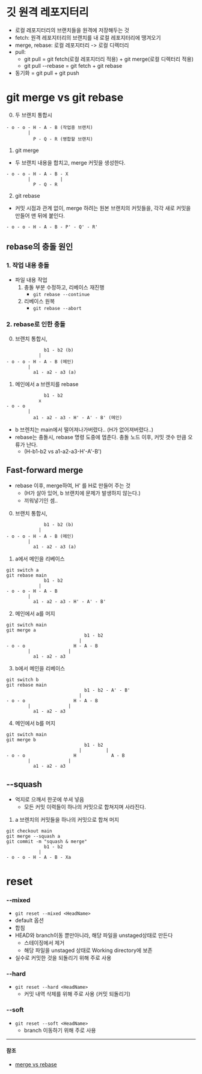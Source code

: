 # 깃 원격 레포지터리
- 로컬 레포지터리의 브랜치들을 원격에 저장해두는 것
- fetch: 원격 레포지터리의 브랜치를 내 로컬 레포지터리에 땡겨오기
- merge, rebase: 로컬 레포지터리 -> 로컬 디렉터리
- pull: 
    - git pull = git fetch(로컬 레포지터리 적용) + git merge(로컬 디렉터리 적용)
    - git pull --rebase = git fetch + git rebase
- 동기화 = git pull + git push


# git merge vs git rebase
0. 두 브랜치 통합시
```
- o - o - H - A - B (작업중 브랜치)
        |
          P - Q - R (병합할 브랜치)
```

1. git merge
- 두 브랜치 내용을 합치고, merge 커밋을 생성한다.
```
- o - o - H - A - B - X
        |           |
          P - Q - R 
```

2. git rebase
- 커밋 시점과 관계 없이, merge 하려는 원본 브랜치의 커밋들을, 각각 새로 커밋을 만들어 맨 뒤에 붙인다.
```
- o - o - H - A - B - P' - Q' - R'
```

## rebase의 충돌 원인
### 1. 작업 내용 충돌
- 파일 내용 작업
    1. 충돌 부분 수정하고, 리베이스 재진행
        - `git rebase --continue`
    2. 리베이스 원복
        - `git rebase --abort`

### 2. rebase로 인한 충돌
0. 브랜치 통합시,
```
              b1 - b2 (b)
            | 
- o - o - H - A - B (메인)
        |
          a1 - a2 - a3 (a)
```

1. 메인에서 a 브렌치를 rebase
```
              b1 - b2 
            x 
- o - o 
        |
          a1 - a2 - a3 - H' - A' - B' (메인)
```
- b 브렌치는 main에서 떨어져나가버렸다.. (H가 없어져버렸다..)
- rebase는 충돌시, rebase 명령 도중에 멈춘다. 충돌 노드 이후, 커밋 갯수 만큼 오류가 난다.
    - (H-b1-b2 vs a1-a2-a3-H'-A'-B')

## Fast-forward merge
- rebase 이후, merge하여, H' 를 H로 만들어 주는 것
    - (H가 살아 있어, b 브랜치에 문제가 발생하지 않는다.)
    - 끼워넣기인 셈..
0. 브랜치 통합시,
```
              b1 - b2 (b)
            | 
- o - o - H - A - B (메인)
        |
          a1 - a2 - a3 (a)
```
1. a에서 메인을 리베이스
```
git switch a
git rebase main
              b1 - b2 
            | 
- o - o - H - A - B
        |
          a1 - a2 - a3 - H' - A' - B' 

```
2. 메인에서 a를 머지
```
git switch main
git merge a
                             b1 - b2 
                           | 
- o - o                  H - A - B
        |              |
          a1 - a2 - a3
```
3. b에서 메인을 리베이스
```
git switch b
git rebase main
                             b1 - b2 - A' - B' 
                           | 
- o - o                  H - A - B
        |              |
          a1 - a2 - a3
```
4. 메인에서 b를 머지
```
git switch main
git merge b
                             b1 - b2  
                           |         |
- o - o                  H             A - B
        |              |
          a1 - a2 - a3
```

## --squash
- 억지로 으깨서 한곳에 쑤셔 넣음
    - 모든 커밋 이력들이 하나의 커밋으로 합쳐지며 사라진다.
1. a 브렌치의 커밋들을 하나의 커밋으로 합쳐 머지
```
git checkout main
git merge --squash a
git commit -m "squash & merge"
              b1 - b2
            |
- o - o - H - A - B - Xa
```

# reset
### --mixed
- `git reset --mixed <HeadName>`
- default 옵션
- 합침
- HEAD와 branch이동 뿐만아니라, 해당 파일을 unstaged상태로 만든다
    - 스테이징에서 제거
    - 해당 파일을 unstaged 상태로 Working directory에 보존
- 실수로 커밋한 것을 되돌리기 위해 주로 사용

### --hard
- `git reset --hard <HeadName>`
    - 커밋 내역 삭제를 위해 주로 사용 (커밋 되돌리기)

### --soft
- `git reset --soft <HeadName>`
    - branch 이동하기 위해 주로 사용

---
#### 참조
- [merge vs rebase](https://www.atlassian.com/ko/git/tutorials/merging-vs-rebasing)
